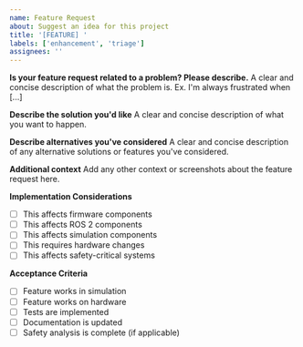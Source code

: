```yaml
---
name: Feature Request
about: Suggest an idea for this project
title: '[FEATURE] '
labels: ['enhancement', 'triage']
assignees: ''
---
```


**Is your feature request related to a problem? Please describe.**
A clear and concise description of what the problem is. Ex. I'm always frustrated when [...]

**Describe the solution you'd like**
A clear and concise description of what you want to happen.

**Describe alternatives you've considered**
A clear and concise description of any alternative solutions or features you've considered.

**Additional context**
Add any other context or screenshots about the feature request here.

**Implementation Considerations**
- [ ] This affects firmware components
- [ ] This affects ROS 2 components
- [ ] This affects simulation components
- [ ] This requires hardware changes
- [ ] This affects safety-critical systems

**Acceptance Criteria**
- [ ] Feature works in simulation
- [ ] Feature works on hardware
- [ ] Tests are implemented
- [ ] Documentation is updated
- [ ] Safety analysis is complete (if applicable)
